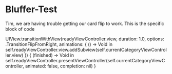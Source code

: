 # Bluffer-Test


Tim, we are having trouble getting our card flip to work. This is the specific block of code


UIView.transitionWithView(readyViewController.view, duration: 1.0, options: .TransitionFlipFromRight, animations: { () -> Void in
            self.readyViewController.view.addSubview(self.currentCategoryViewController.view)
            }) { (finished) -> Void in
                self.readyViewController.presentViewController(self.currentCategoryViewController, animated: false, completion: nil)
        }
       
       
       
       
       
